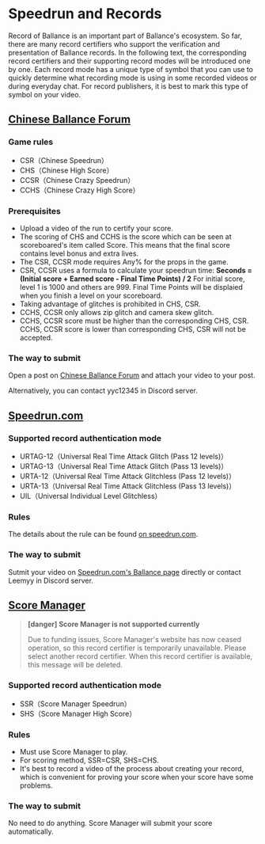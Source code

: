 # Speedrun and Records

Record of Ballance is an important part of Ballance's ecosystem. So far, there are many record certifiers who support the verification and presentation of Ballance records. In the following text, the corresponding record certifiers and their supporting record modes will be introduced one by one. Each record mode has a unique type of symbol that you can use to quickly determine what recording mode is using in some recorded videos or during everyday chat. For record publishers, it is best to mark this type of symbol on your video.

## [Chinese Ballance Forum](https://tieba.baidu.com/p/5000178147)

### Game rules

* CSR（Chinese Speedrun）
* CHS（Chinese High Score）
* CCSR（Chinese Crazy Speedrun）
* CCHS（Chinese Crazy High Score）

### Prerequisites

* Upload a video of the run to certify your score.
* The scoring of CHS and CCHS is the score which can be seen at scoreboared's item called Score. This means that the final score contains level bonus and extra lives.
* The CSR, CCSR mode requires Any% for the props in the game.
* CSR, CCSR uses a formula to calculate your speedrun time: **Seconds = (Initial score + Earned score - Final Time Points) / 2** For initial score, level 1 is 1000 and others are 999. Final Time Points will be displaied when you finish a level on your scoreboard.
* Taking advantage of glitches is prohibited in CHS, CSR.
* CCHS, CCSR only allows zip glitch and camera skew glitch.
* CCHS, CCSR score must be higher than the corresponding CHS, CSR. CCHS, CCSR score is lower than corresponding CHS, CSR will not be accepted.

### The way to submit

Open a post on [Chinese Ballance Forum](https://tieba.baidu.com/p/5000178147) and attach your video to your post.

Alternatively, you can contact yyc12345 in Discord server.

## [Speedrun.com](https://www.speedrun.com/ballance)

### Supported record authentication mode

* URTAG-12（Universal Real Time Attack Glitch (Pass 12 levels)）
* URTAG-13（Universal Real Time Attack Glitch (Pass 13 levels)）
* URTA-12（Universal Real Time Attack Glitchless (Pass 12 levels)）
* URTA-13（Universal Real Time Attack Glitchless (Pass 13 levels)）
* UIL（Universal Individual Level Glitchless）

### Rules

The details about the rule can be found [on speedrun.com](https://www.speedrun.com/ballance).

### The way to submit

Sutmit your video on [Speedrun.com's Ballance page](https://www.speedrun.com/ballance) directly or contact Leemyy in Discord server.

## [Score Manager](http://jxtoolbox.sinaapp.com)

> **[danger] Score Manager is not supported currently**
>
> Due to funding issues, Score Manager's website has now ceased operation, so this record certifier is temporarily unavailable. Please select another record certifier. When this record certifier is available, this message will be deleted.

### Supported record authentication mode

* SSR（Score Manager Speedrun）
* SHS（Score Manager High Score）

### Rules

* Must use Score Manager to play.
* For scoring method, SSR=CSR, SHS=CHS.
* It's best to record a video of the process about creating your record, which is convenient for proving your score when your score have some problems.

### The way to submit

No need to do anything. Score Manager will submit your score automatically.
